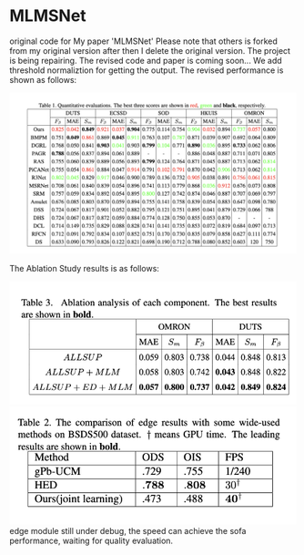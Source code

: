 # MLMSNet
original code for My paper 'MLMSNet'
Please note that others is forked from my original version after then I delete the original version.
The project is being repairing. The revised code and paper is coming soon...
We add threshold normaliztion for getting the output.
The revised performance is shown as follows:


![image](https://github.com/JosephineRabbit/MLMSNet/blob/master/截屏2024-04-09%2023.38.48.png)

The Ablation Study results is as follows:


![image](https://github.com/JosephineRabbit/MLMSNet/blob/master/截屏2024-04-09%2023.38.58.png)
![image](https://github.com/JosephineRabbit/MLMSNet/blob/master/截屏2024-04-09%2023.38.54.png)
edge module still under debug, the speed can achieve the sofa performance, waiting for quality evaluation.
